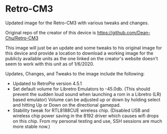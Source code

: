 # Retro-CM3
Updated image for the Retro-CM3 with various tweaks and changes.  

Original repo of the creator of this device is https://github.com/Dean-Chu/Retro-CM3

This image will just be an update and some tweaks to his original image for this device and provide a location to download a working image for the publicly available units as the one linked on the creator's website doesn't seem to work with this unit as of 1/6/2020.

Updates, Changes, and Tweaks to the image include the following:
-  Updated to RetroPie version 4.5.1
-  Set default volume for Libretro Emulators to -45.0db.  (This should prevent the sudden loud sound when launching a rom in a Libretro (LR) based emulator)  Volume can be adjusted up or down by holding select and hitting Up or Down on the directional gamepad.
-  Stability tweak for RTL8188CUE wireless chip.  (Disabled USB and wireless chip power saving in the 8192 driver which causes wifi drops on this chip.  From my personal testing and use, SSH sessions are much more stable now.)
